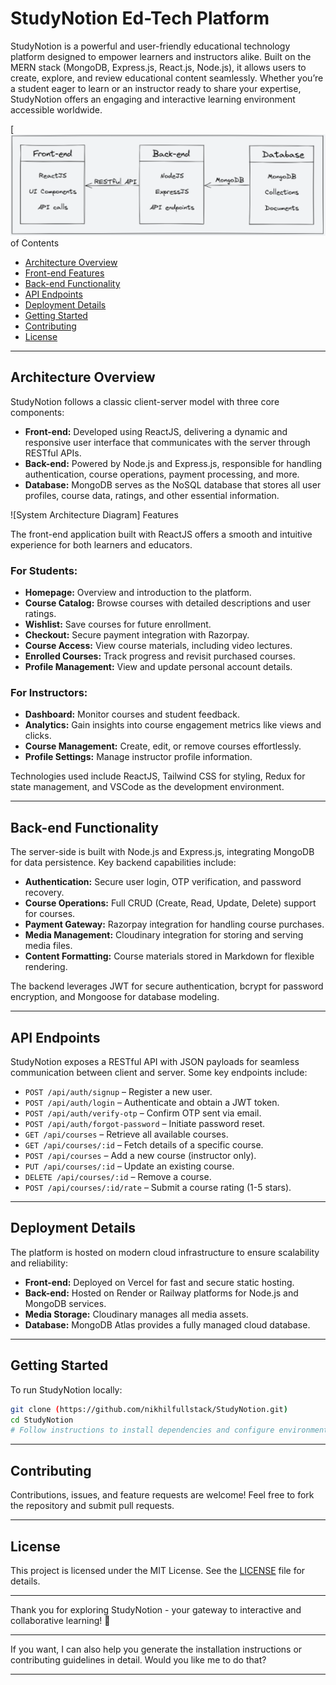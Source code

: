 # StudyNotion Ed-Tech Platform

StudyNotion is a powerful and user-friendly educational technology platform designed to empower learners and instructors alike. Built on the MERN stack (MongoDB, Express.js, React.js, Node.js), it allows users to create, explore, and review educational content seamlessly. Whether you’re a student eager to learn or an instructor ready to share your expertise, StudyNotion offers an engaging and interactive learning environment accessible worldwide.

[![Live Demo](https://raw.githubusercontent.com/NikhilFullstack/StudyNotion/refs/heads/main/frontend/src/assets/Images/flowchart-studynotion.png) of Contents

- [Architecture Overview](#architecture-overview)
- [Front-end Features](#front-end-features)
- [Back-end Functionality](#back-end-functionality)
- [API Endpoints](#api-endpoints)
- [Deployment Details](#deployment-details)
- [Getting Started](#getting-started)
- [Contributing](#contributing)
- [License](#license)

---

## Architecture Overview

StudyNotion follows a classic client-server model with three core components:

- **Front-end:** Developed using ReactJS, delivering a dynamic and responsive user interface that communicates with the server through RESTful APIs.
- **Back-end:** Powered by Node.js and Express.js, responsible for handling authentication, course operations, payment processing, and more.
- **Database:** MongoDB serves as the NoSQL database that stores all user profiles, course data, ratings, and other essential information.

![System Architecture Diagram] Features

The front-end application built with ReactJS offers a smooth and intuitive experience for both learners and educators.

### For Students:

- **Homepage:** Overview and introduction to the platform.
- **Course Catalog:** Browse courses with detailed descriptions and user ratings.
- **Wishlist:** Save courses for future enrollment.
- **Checkout:** Secure payment integration with Razorpay.
- **Course Access:** View course materials, including video lectures.
- **Enrolled Courses:** Track progress and revisit purchased courses.
- **Profile Management:** View and update personal account details.

### For Instructors:

- **Dashboard:** Monitor courses and student feedback.
- **Analytics:** Gain insights into course engagement metrics like views and clicks.
- **Course Management:** Create, edit, or remove courses effortlessly.
- **Profile Settings:** Manage instructor profile information.

Technologies used include ReactJS, Tailwind CSS for styling, Redux for state management, and VSCode as the development environment.

---

## Back-end Functionality

The server-side is built with Node.js and Express.js, integrating MongoDB for data persistence. Key backend capabilities include:

- **Authentication:** Secure user login, OTP verification, and password recovery.
- **Course Operations:** Full CRUD (Create, Read, Update, Delete) support for courses.
- **Payment Gateway:** Razorpay integration for handling course purchases.
- **Media Management:** Cloudinary integration for storing and serving media files.
- **Content Formatting:** Course materials stored in Markdown for flexible rendering.

The backend leverages JWT for secure authentication, bcrypt for password encryption, and Mongoose for database modeling.

---

## API Endpoints

StudyNotion exposes a RESTful API with JSON payloads for seamless communication between client and server. Some key endpoints include:

- `POST /api/auth/signup` – Register a new user.
- `POST /api/auth/login` – Authenticate and obtain a JWT token.
- `POST /api/auth/verify-otp` – Confirm OTP sent via email.
- `POST /api/auth/forgot-password` – Initiate password reset.
- `GET /api/courses` – Retrieve all available courses.
- `GET /api/courses/:id` – Fetch details of a specific course.
- `POST /api/courses` – Add a new course (instructor only).
- `PUT /api/courses/:id` – Update an existing course.
- `DELETE /api/courses/:id` – Remove a course.
- `POST /api/courses/:id/rate` – Submit a course rating (1-5 stars).

---

## Deployment Details

The platform is hosted on modern cloud infrastructure to ensure scalability and reliability:

- **Front-end:** Deployed on Vercel for fast and secure static hosting.
- **Back-end:** Hosted on Render or Railway platforms for Node.js and MongoDB services.
- **Media Storage:** Cloudinary manages all media assets.
- **Database:** MongoDB Atlas provides a fully managed cloud database.

---

## Getting Started

To run StudyNotion locally:

```bash
git clone (https://github.com/nikhilfullstack/StudyNotion.git)
cd StudyNotion
# Follow instructions to install dependencies and configure environment variables for front-end and back-end
```

---

## Contributing

Contributions, issues, and feature requests are welcome! Feel free to fork the repository and submit pull requests.

---

## License

This project is licensed under the MIT License. See the [LICENSE](LICENSE) file for details.

---

Thank you for exploring StudyNotion - your gateway to interactive and collaborative learning! 🚀

---

If you want, I can also help you generate the installation instructions or contributing guidelines in detail. Would you like me to do that?

---
